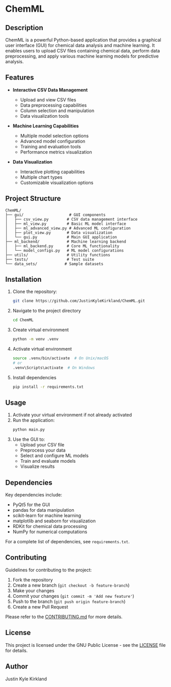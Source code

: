 # ChemML

## Description

ChemML is a powerful Python-based application that provides a graphical user interface (GUI) for chemical data analysis and machine learning. It enables users to upload CSV files containing chemical data, perform data preprocessing, and apply various machine learning models for predictive analysis.

## Features

- **Interactive CSV Data Management**

  - Upload and view CSV files
  - Data preprocessing capabilities
  - Column selection and manipulation
  - Data visualization tools

- **Machine Learning Capabilities**

  - Multiple model selection options
  - Advanced model configuration
  - Training and evaluation tools
  - Performance metrics visualization

- **Data Visualization**
  - Interactive plotting capabilities
  - Multiple chart types
  - Customizable visualization options

## Project Structure

```
ChemML/
├── gui/                    # GUI components
│   ├── csv_view.py        # CSV data management interface
│   ├── ml_view.py         # Basic ML model interface
│   ├── ml_advanced_view.py # Advanced ML configuration
│   ├── plot_view.py       # Data visualization
│   └── gui.py             # Main GUI application
├── ml_backend/            # Machine learning backend
│   ├── ml_backend.py      # Core ML functionality
│   └── model_configs.py   # ML model configurations
├── utils/                 # Utility functions
├── tests/                 # Test suite
└── data_sets/            # Sample datasets
```

## Installation

1. Clone the repository:
   ```bash
   git clone https://github.com/JustinKyleKirkland/ChemML.git
   ```
2. Navigate to the project directory
   ```bash
   cd ChemML
   ```
3. Create virtual environment
   ```bash
   python -m venv .venv
   ```
4. Activate virtual environment
   ```bash
   source .venv/bin/activate  # On Unix/macOS
   # or
   .venv\Scripts\activate  # On Windows
   ```
5. Install dependencies
   ```bash
   pip install -r requirements.txt
   ```

## Usage

1. Activate your virtual environment if not already activated
2. Run the application:
   ```bash
   python main.py
   ```
3. Use the GUI to:
   - Upload your CSV file
   - Preprocess your data
   - Select and configure ML models
   - Train and evaluate models
   - Visualize results

## Dependencies

Key dependencies include:

- PyQt5 for the GUI
- pandas for data manipulation
- scikit-learn for machine learning
- matplotlib and seaborn for visualization
- RDKit for chemical data processing
- NumPy for numerical computations

For a complete list of dependencies, see `requirements.txt`.

## Contributing

Guidelines for contributing to the project:

1. Fork the repository
2. Create a new branch (`git checkout -b feature-branch`)
3. Make your changes
4. Commit your changes (`git commit -m 'Add new feature'`)
5. Push to the branch (`git push origin feature-branch`)
6. Create a new Pull Request

Please refer to the [CONTRIBUTING.md](CONTRIBUTING.md) for more details.

## License

This project is licensed under the GNU Public License - see the [LICENSE](LICENSE) file for details.

## Author

Justin Kyle Kirkland
